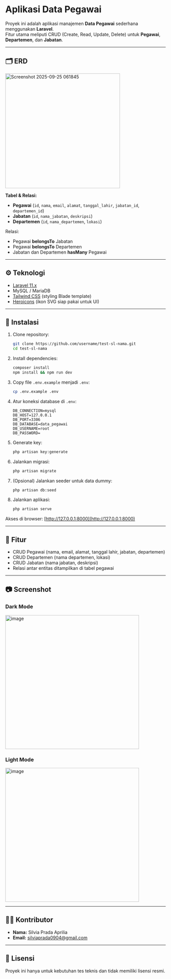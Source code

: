 # Aplikasi Data Pegawai

Proyek ini adalah aplikasi manajemen **Data Pegawai** sederhana menggunakan **Laravel**.  
Fitur utama meliputi CRUD (Create, Read, Update, Delete) untuk **Pegawai**, **Departemen**, dan **Jabatan**.

---

## 🗂️ ERD

<img height="360" alt="Screenshot 2025-09-25 061845" src="https://github.com/user-attachments/assets/791d456c-b89b-4e7a-aca9-e73bf0c8bade" />

**Tabel & Relasi:**
- **Pegawai** (`id`, `nama`, `email`, `alamat`, `tanggal_lahir`, `jabatan_id`, `departemen_id`)
- **Jabatan** (`id`, `nama_jabatan`, `deskripsi`)
- **Departemen** (`id`, `nama_departemen`, `lokasi`)

Relasi:
- Pegawai **belongsTo** Jabatan  
- Pegawai **belongsTo** Departemen  
- Jabatan dan Departemen **hasMany** Pegawai  

---

## ⚙️ Teknologi
- [Laravel 11.x](https://laravel.com/)
- MySQL / MariaDB
- [Tailwind CSS](https://tailwindcss.com/) (styling Blade template)
- [Heroicons](https://heroicons.com/) (ikon SVG siap pakai untuk UI)

---

## 🚀 Instalasi

1. Clone repository:
   ```bash
   git clone https://github.com/username/test-sl-nama.git
   cd test-sl-nama

2. Install dependencies:

   ```bash
   composer install
   npm install && npm run dev
   ```

3. Copy file `.env.example` menjadi `.env`:

   ```bash
   cp .env.example .env
   ```

4. Atur koneksi database di `.env`:

   ```env
   DB_CONNECTION=mysql
   DB_HOST=127.0.0.1
   DB_PORT=3306
   DB_DATABASE=data_pegawai
   DB_USERNAME=root
   DB_PASSWORD=
   ```

5. Generate key:

   ```bash
   php artisan key:generate
   ```

6. Jalankan migrasi:

   ```bash
   php artisan migrate
   ```

7. (Opsional) Jalankan seeder untuk data dummy:

   ```bash
   php artisan db:seed
   ```

8. Jalankan aplikasi:

   ```bash
   php artisan serve
   ```

Akses di browser: [http://127.0.0.1:8000](http://127.0.0.1:8000)

---

## 📌 Fitur

* CRUD Pegawai (nama, email, alamat, tanggal lahir, jabatan, departemen)
* CRUD Departemen (nama departemen, lokasi)
* CRUD Jabatan (nama jabatan, deskripsi)
* Relasi antar entitas ditampilkan di tabel pegawai

---

## 📷 Screenshot

### Dark Mode

<img height="420" alt="image" src="https://github.com/user-attachments/assets/efe88e0f-86b1-4b48-8132-6df9b2c169b9" />


### Light Mode

<img height="420" alt="image" src="https://github.com/user-attachments/assets/ee857e48-a2df-422a-b016-5ea924c33e26" />


---

## 👨‍💻 Kontributor

* **Nama:** Silvia Prada Aprilia
* **Email:** silviaprada0904@gmail.com
---

## 📄 Lisensi

Proyek ini hanya untuk kebutuhan tes teknis dan tidak memiliki lisensi resmi.
